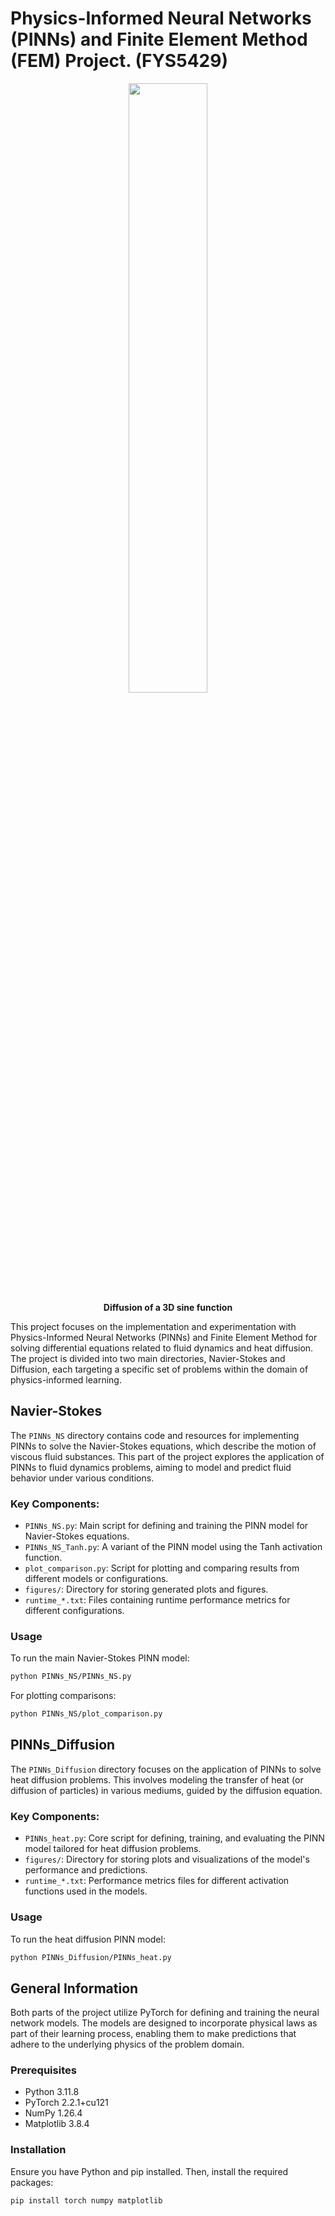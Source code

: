 # Physics-Informed Neural Networks (PINNs) and Finite Element Method (FEM) Project. (FYS5429)

<p align="center">
  <img src="https://github.com/Odin107/FYS5429/raw/main/Project_1_and_2/figures/Diffusion/u_time_gauss.gif"  height="50%" width="50%">
  <br>
  <b>Diffusion of a 3D sine function</b>
</p>

This project focuses on the implementation and experimentation with Physics-Informed Neural Networks (PINNs) and Finite Element Method for solving differential equations related to fluid dynamics and heat diffusion. The project is divided into two main directories, Navier-Stokes and Diffusion, each targeting a specific set of problems within the domain of physics-informed learning.


## Navier-Stokes

The `PINNs_NS` directory contains code and resources for implementing PINNs to solve the Navier-Stokes equations, which describe the motion of viscous fluid substances. This part of the project explores the application of PINNs to fluid dynamics problems, aiming to model and predict fluid behavior under various conditions.


### Key Components:

- `PINNs_NS.py`: Main script for defining and training the PINN model for Navier-Stokes equations.
- `PINNs_NS_Tanh.py`: A variant of the PINN model using the Tanh activation function.
- `plot_comparison.py`: Script for plotting and comparing results from different models or configurations.
- `figures/`: Directory for storing generated plots and figures.
- `runtime_*.txt`: Files containing runtime performance metrics for different configurations.


### Usage

To run the main Navier-Stokes PINN model:

```bash
python PINNs_NS/PINNs_NS.py
```

For plotting comparisons:

```bash
python PINNs_NS/plot_comparison.py
```

## PINNs_Diffusion

The `PINNs_Diffusion` directory focuses on the application of PINNs to solve heat diffusion problems. This involves modeling the transfer of heat (or diffusion of particles) in various mediums, guided by the diffusion equation.

### Key Components:

 - `PINNs_heat.py`: Core script for defining, training, and evaluating the PINN model tailored for heat diffusion problems.
 - `figures/`: Directory for storing plots and visualizations of the model's performance and predictions.
 - `runtime_*.txt`: Performance metrics files for different activation functions used in the models.


### Usage

To run the heat diffusion PINN model:

```bash
python PINNs_Diffusion/PINNs_heat.py
```

## General Information

Both parts of the project utilize PyTorch for defining and training the neural network models. The models are designed to incorporate physical laws as part of their learning process, enabling them to make predictions that adhere to the underlying physics of the problem domain.

### Prerequisites

 - Python 3.11.8
 - PyTorch 2.2.1+cu121
 - NumPy 1.26.4
 - Matplotlib 3.8.4
   
### Installation

Ensure you have Python and pip installed. Then, install the required packages:

```bash
pip install torch numpy matplotlib
```

